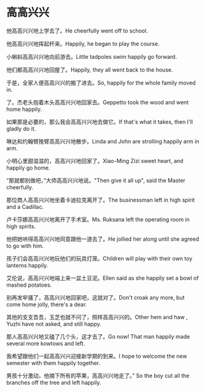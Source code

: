 # 高高兴兴

<p><span class="chinese">他高高兴兴地上学去了。</span><span class="english">He cheerfully went off to school.</span></p>

<p><span class="chinese">他高高兴兴地挥起杆来。</span><span class="english">Happily, he began to play the course.</span></p>

<p><span class="chinese">小蝌蚪高高兴兴地向前游去。</span><span class="english">Little tadpoles swim happily go forward.</span></p>

<p><span class="chinese">他们都高高兴兴地回屋了。</span><span class="english">Happily, they all went back to the house.</span></p>

<p><span class="chinese">于是，全家人便高高兴兴的搬了进去。</span><span class="english">So, happily for the whole family moved in.</span></p>

<p><span class="chinese">了。杰老头抱着木头高高兴兴地回家去。</span><span class="english">Geppetto took the wood and went home happily.</span></p>

<p><span class="chinese">如果那是必要的，那么我会高高兴兴地去做它。</span><span class="english">If that's what it takes, then I'll gladly do it.</span></p>

<p><span class="chinese">琳达和约翰臂挽臂高高兴兴地散步。</span><span class="english">Linda and John are strolling happily arm in arm.</span></p>

<p><span class="chinese">小明心里甜滋滋的，高高兴兴地回家了。</span><span class="english">Xiao-Ming Zizi sweet heart, and happily go home.</span></p>

<p><span class="chinese">“那就都别做吧，”大师高高兴兴地说。</span><span class="english">"Then give it all up", said the Master cheerfully.</span></p>

<p><span class="chinese">那位商人高高兴兴地坐着卡迪拉克离开了。</span><span class="english">The businessman left in high spirit and a Cadillac.</span></p>

<p><span class="chinese">卢卡莎娜高高兴兴地离开了手术室。</span><span class="english">Ms. Ruksana left the operating room in high spirits.</span></p>

<p><span class="chinese">他把她哄得高高兴兴地同意跟他一道去了。</span><span class="english">He jollied her along until she agreed to go with him.</span></p>

<p><span class="chinese">孩子们会高高兴兴地玩他们的玩具灯笼。</span><span class="english">Children will play with their own toy lanterns happily.</span></p>

<p><span class="chinese">艾伦说，高高兴兴地端上来一盆土豆泥。</span><span class="english">Ellen said as she happily set a bowl of mashed potatoes.</span></p>

<p><span class="chinese">别再发牢骚了，高高兴兴地回家吧，这就对了。</span><span class="english">Don't croak any more, but come home jolly, there's a dear.</span></p>

<p><span class="chinese">其他的支支吾吾，玉芝也就不问了，照样高高兴兴的。</span><span class="english">Other hem and haw , Yuzhi have not asked, and still happy.</span></p>

<p><span class="chinese">那人高高兴兴地又磕了几个头，这才去了。</span><span class="english">Go now! That man happily made several more kowtows and left.</span></p>

<p><span class="chinese">我希望跟他们一起高高兴兴迎接新学期的到来。</span><span class="english">I hope to welcome the new semester with them happily together.</span></p>

<p><span class="chinese">男孩十分激动，他摘下所有的苹果，高高兴兴地走了。</span><span class="english">” So the boy cut all the branches off the tree and left happily.</span></p>

